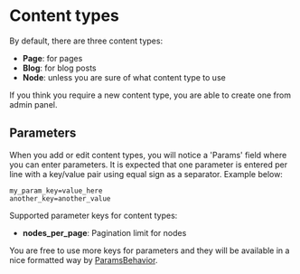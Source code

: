 # Content types

By default, there are three content types:

* **Page**: for pages
* **Blog**: for blog posts
* **Node**: unless you are sure of what content type to use

If you think you require a new content type, you are able to create one from admin panel.

## Parameters

When you add or edit content types, you will notice a 'Params' field where you can enter parameters. It is expected that one parameter is entered per line with a key/value pair using equal sign as a separator. Example below:

    my_param_key=value_here
    another_key=another_value

Supported parameter keys for content types:

* **nodes\_per\_page**: Pagination limit for nodes

You are free to use more keys for parameters and they will be available in a nice formatted way by [ParamsBehavior](http://github.com/croogo/croogo/blob/master/models/behaviors/params.php).